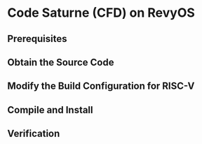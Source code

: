 # Code Saturne (CFD) on RevyOS

## Prerequisites

## Obtain the Source Code

## Modify the Build Configuration for RISC-V

## Compile and Install

## Verification

